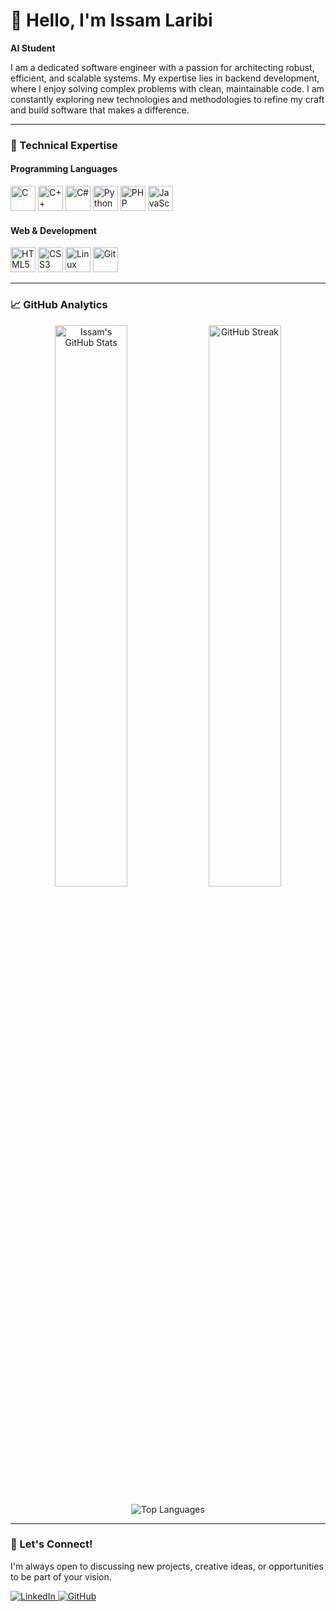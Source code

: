 # 👋 Hello, I'm Issam Laribi

**AI Student**

I am a dedicated software engineer with a passion for architecting robust, efficient, and scalable systems. My expertise lies in backend development, where I enjoy solving complex problems with clean, maintainable code. I am constantly exploring new technologies and methodologies to refine my craft and build software that makes a difference.

---

### 🚀 Technical Expertise

#### **Programming Languages**
<p align="left">
  <img src="https://cdn.jsdelivr.net/gh/devicons/devicon/icons/c/c-original.svg" width="40" height="40" alt="C" title="C" />
  <img src="https://cdn.jsdelivr.net/gh/devicons/devicon/icons/cplusplus/cplusplus-original.svg" width="40" height="40" alt="C++" title="C++" />
  <img src="https://cdn.jsdelivr.net/gh/devicons/devicon/icons/csharp/csharp-original.svg" width="40" height="40" alt="C#" title="C#" />
  <img src="https://cdn.jsdelivr.net/gh/devicons/devicon/icons/python/python-original.svg" width="40" height="40" alt="Python" title="Python" />
  <img src="https://cdn.jsdelivr.net/gh/devicons/devicon/icons/php/php-original.svg" width="40" height="40" alt="PHP" title="PHP" />
  <img src="https://cdn.jsdelivr.net/gh/devicons/devicon/icons/javascript/javascript-original.svg" width="40" height="40" alt="JavaScript" title="JavaScript" />
</p>

#### **Web & Development**
<p align="left">
  <img src="https://cdn.jsdelivr.net/gh/devicons/devicon/icons/html5/html5-original.svg" width="40" height="40" alt="HTML5" title="HTML5" />
  <img src="https://cdn.jsdelivr.net/gh/devicons/devicon/icons/css3/css3-original.svg" width="40" height="40" alt="CSS3" title="CSS3" />
  <img src="https://cdn.jsdelivr.net/gh/devicons/devicon/icons/linux/linux-original.svg" width="40" height="40" alt="Linux" title="Linux" />
  <img src="https://cdn.jsdelivr.net/gh/devicons/devicon/icons/git/git-original.svg" width="40" height="40" alt="Git" title="Git" />
</p>

---

### 📈 GitHub Analytics

<p align="center">
  <img src="https://github-readme-stats.vercel.app/api?username=IssamLaribi&show_icons=true&theme=radical&hide_border=true" alt="Issam's GitHub Stats" width="48%" />
  <img src="https://github-readme-streak-stats.herokuapp.com/?user=IssamLaribi&theme=radical&hide_border=true" alt="GitHub Streak" width="48%" />
</p>

<p align="center">
  <img src="https://github-readme-stats.vercel.app/api/top-langs/?username=IssamLaribi&layout=compact&theme=radical&hide_border=true" alt="Top Languages" />
</p>

---

### 🤝 Let's Connect!

I'm always open to discussing new projects, creative ideas, or opportunities to be part of your vision.

<p align="left">
  <a href="https://www.linkedin.com/in/issam-laribi-706574356/">
    <img src="https://img.shields.io/badge/LinkedIn-0077B5?style=for-the-badge&logo=linkedin&logoColor=white" alt="LinkedIn"/>
  </a>
  <a href="https://github.com/IssamLaribi">
    <img src="https://img.shields.io/badge/GitHub-100000?style=for-the-badge&logo=github&logoColor=white" alt="GitHub"/>
  </a>
</p>
